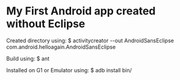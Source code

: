 My First Android app created without Eclipse
============================================

Created directory using:
    $ activitycreator --out AndroidSansEclipse com.android.helloagain.AndroidSansEclipse

Build using:
    $ ant

Installed on G1 or Emulator using:
    $ adb install bin/
